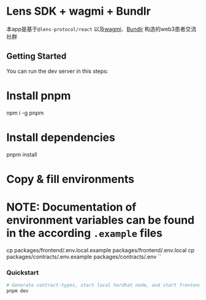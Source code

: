 # Lens SDK + wagmi + Bundlr

本app是基于`@lens-protocol/react` 以及[wagmi](https://wagmi.sh/)、[Bundlr](https://github.com/Bundlr-Network) 构造的web3患者交流社群

## Getting Started

You can run the dev server in this steps:

# Install pnpm
npm i -g pnpm

# Install dependencies
pnpm install

# Copy & fill environments
# NOTE: Documentation of environment variables can be found in the according `.example` files
cp packages/frontend/.env.local.example packages/frontend/.env.local
cp packages/contracts/.env.example packages/contracts/.env
``
### Quickstart
```bash
# Generate contract-types, start local hardhat node, and start frontend with turborepo
pnpm dev

